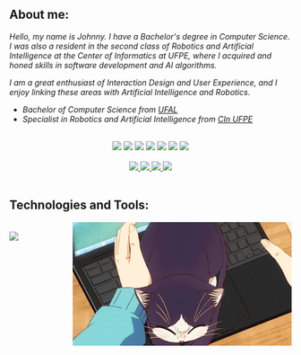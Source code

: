 <h2>About me:</h2>
<p><em>Hello, my name is Johnny. I have a Bachelor's degree in Computer Science. I was also a resident in the second class of Robotics and Artificial Intelligence at the Center of Informatics at UFPE, where I acquired and honed skills in software development and AI algorithms.</em></p>

<p><em>I am a great enthusiast of Interaction Design and User Experience, and I enjoy linking these areas with Artificial Intelligence and Robotics.</em></p>

<ul>
  <li><em>Bachelor of Computer Science from <a href="https://ufal.br/">UFAL</a></em></li>
  <li><em>Specialist in Robotics and Artificial Intelligence from <a href="https://residenciarobotica.cin.ufpe.br/">CIn UFPE</a></em></li>
</ul>

<br>


<div align="center">

  <img src="https://img.shields.io/badge/Artificial%20Intelligence-%20?style=for-the-badge&labelColor=ffffff&color=cccccc">
  <img src="https://img.shields.io/badge/UI/UX%20Design-%20?style=for-the-badge&labelColor=ffffff&color=cccccc">
  <img src="https://img.shields.io/badge/Human%20Robot--Interaction-%20?style=for-the-badge&labelColor=ffffff&color=cccccc">
  <img src="https://img.shields.io/badge/Deceptive%20Patterns-%20?style=for-the-badge&labelColor=ffffff&color=cccccc">
  <img src="https://img.shields.io/badge/Web%20Development-%20?style=for-the-badge&labelColor=ffffff&color=cccccc">
  <img src="https://img.shields.io/badge/Computer%20Vision-%20?style=for-the-badge&labelColor=ffffff&color=cccccc">
  <img src="https://img.shields.io/badge/Data%20Visualization-%20?style=for-the-badge&labelColor=ffffff&color=cccccc">

</div>

<br>

<div align="center">
  <a href="https://www.linkedin.com/in/johnny-cleiton-8497b0254/" alt="linkedin" target="_blank">
    <img src="https://img.shields.io/badge/LinkedIn-0077B5?style=for-the-badge&labelColor=ffffff&color=0077B5&logoColor=ffffff&logo=">
  </a>
  <a href="https://medium.com/@johnnycleiton" alt="medium" target="_blank">
    <img src="https://img.shields.io/badge/Medium-12100E?style=for-the-badge&labelColor=ffffff&color=12100E&logoColor=ffffff&logo=">
  </a>
  <a href="https://www.behance.net/johnnycleiton/projects" alt="behance" target="_blank">
    <img src="https://img.shields.io/badge/Behance-0054F7?style=for-the-badge&labelColor=ffffff&color=0054F7&logoColor=ffffff&logo=">
  </a>
  <a href="https://www.pinterest.com/seuusuario" alt="pinterest" target="_blank">
    <img src="https://img.shields.io/badge/Pinterest-E60023?style=for-the-badge&labelColor=ffffff&color=E60023&logoColor=ffffff&logo=">
  </a>
</div>



<br>

<h2>Technologies and Tools:</h2>

<div align="center">
  <img align="right" height="220" alt="coding-time" src="assets/anime-cat.gif">
  <p align="left">
    <a href="https://github.com/johnnycleiton07">
      <br><img src="https://skillicons.dev/icons?i=py,html,css,js,wordpress,git,flutter,vscode,notion,figma,ps,ai&perline=6"/>
    </a>
  </p>
</div>

<br><br><br>
